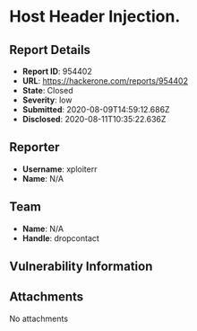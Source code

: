 # Host Header Injection.

## Report Details
- **Report ID**: 954402
- **URL**: https://hackerone.com/reports/954402
- **State**: Closed
- **Severity**: low
- **Submitted**: 2020-08-09T14:59:12.686Z
- **Disclosed**: 2020-08-11T10:35:22.636Z

## Reporter
- **Username**: xploiterr
- **Name**: N/A

## Team
- **Name**: N/A
- **Handle**: dropcontact

## Vulnerability Information


## Attachments
No attachments
